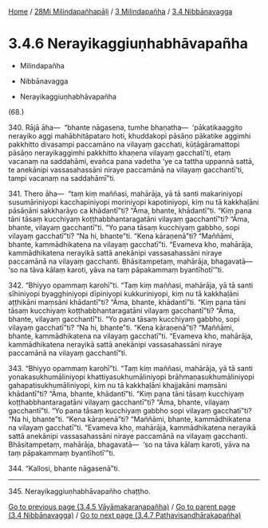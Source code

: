 
[Home](/) / [28Mi Milindapañhapāḷi](../...md) / [3 Milindapañha](...md) / [3.4 Nibbānavagga](../28Mi/3/3.4.md)

# 3.4.6 Nerayikaggiuṇhabhāvapañha

* Milindapañha

* Nibbānavagga

* Nerayikaggiuṇhabhāvapañha

(68.)

340\. Rājā āha—  “bhante nāgasena, tumhe bhaṇatha—  ‘pākatikaaggito nerayiko aggi mahābhitāpataro hoti, khuddakopi pāsāṇo pākatike aggimhi pakkhitto divasampi paccamāno na vilayaṃ gacchati, kūṭāgāramattopi pāsāṇo nerayikaggimhi pakkhitto khaṇena vilayaṃ gacchatī’ti, etaṃ vacanaṃ na saddahāmi, evañca pana vadetha ‘ye ca tattha uppannā sattā, te anekānipi vassasahassāni niraye paccamānā na vilayaṃ gacchantī’ti, tampi vacanaṃ na saddahāmī”ti.

341\. Thero āha—  “taṃ kiṃ maññasi, mahārāja, yā tā santi makariniyopi susumāriniyopi kacchapiniyopi moriniyopi kapotiniyopi, kiṃ nu tā kakkhaḷāni pāsāṇāni sakkharāyo ca khādantī”ti? “Āma, bhante, khādantī”ti. “Kiṃ pana tāni tāsaṃ kucchiyaṃ koṭṭhabbhantaragatāni vilayaṃ gacchantī”ti? “Āma, bhante, vilayaṃ gacchantī”ti. “Yo pana tāsaṃ kucchiyaṃ gabbho, sopi vilayaṃ gacchatī”ti? “Na hi, bhante”ti. “Kena kāraṇenā”ti? “Maññāmi, bhante, kammādhikatena na vilayaṃ gacchatī”ti. “Evameva kho, mahārāja, kammādhikatena nerayikā sattā anekānipi vassasahassāni niraye paccamānā na vilayaṃ gacchanti. Bhāsitampetaṃ, mahārāja, bhagavatā—  ‘so na tāva kālaṃ karoti, yāva na taṃ pāpakammaṃ byantīhotī’”ti.

342\. “Bhiyyo opammaṃ karohī”ti. “Taṃ kiṃ maññasi, mahārāja, yā tā santi sīhiniyopi byagghiniyopi dīpiniyopi kukkuriniyopi, kiṃ nu tā kakkhaḷāni aṭṭhikāni maṃsāni khādantī”ti? “Āma, bhante, khādantī”ti. “Kiṃ pana tāni tāsaṃ kucchiyaṃ koṭṭhabbhantaragatāni vilayaṃ gacchantī”ti? “Āma, bhante, vilayaṃ gacchantī”ti. “Yo pana tāsaṃ kucchiyaṃ gabbho, sopi vilayaṃ gacchatī”ti? “Na hi, bhante”ti. “Kena kāraṇenā”ti? “Maññāmi, bhante, kammādhikatena na vilayaṃ gacchatī”ti. “Evameva kho, mahārāja, kammādhikatena nerayikā sattā anekānipi vassasahassāni niraye paccamānā na vilayaṃ gacchantī”ti.

343\. “Bhiyyo opammaṃ karohī”ti. “Taṃ kiṃ maññasi, mahārāja, yā tā santi yonakasukhumāliniyopi khattiyasukhumāliniyopi brāhmaṇasukhumāliniyopi gahapatisukhumāliniyopi, kiṃ nu tā kakkhaḷāni khajjakāni maṃsāni khādantī”ti? “Āma, bhante, khādantī”ti. “Kiṃ pana tāni tāsaṃ kucchiyaṃ koṭṭhabbhantaragatāni vilayaṃ gacchantī”ti? “Āma, bhante, vilayaṃ gacchantī”ti. “Yo pana tāsaṃ kucchiyaṃ gabbho sopi vilayaṃ gacchatī”ti? “Na hi, bhante”ti. “Kena kāraṇenā”ti? “Maññāmi, bhante, kammādhikatena na vilayaṃ gacchatī”ti. “Evameva kho, mahārāja, kammādhikatena nerayikā sattā anekānipi vassasahassāni niraye paccamānā na vilayaṃ gacchanti. Bhāsitampetaṃ, mahārāja, bhagavatā—  ‘so na tāva kālaṃ karoti, yāva na taṃ pāpakammaṃ byantīhotī’”ti.

344\. “Kallosi, bhante nāgasenā”ti.

---

345\. Nerayikaggiuṇhabhāvapañho chaṭṭho.



[Go to previous page (3.4.5 Vāyāmakaraṇapañha)](3.4.5.md) / [Go to parent page (3.4 Nibbānavagga)](../28Mi/3/3.4.md) / [Go to next page (3.4.7 Pathavisandhārakapañha)](3.4.7.md)


